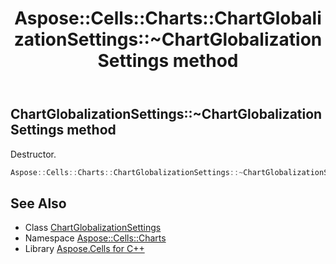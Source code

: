 ﻿---
title: Aspose::Cells::Charts::ChartGlobalizationSettings::~ChartGlobalizationSettings method
linktitle: ~ChartGlobalizationSettings
second_title: Aspose.Cells for C++ API Reference
description: 'Aspose::Cells::Charts::ChartGlobalizationSettings::~ChartGlobalizationSettings method. Destructor in C++.'
type: docs
weight: 200
url: /cpp/aspose.cells.charts/chartglobalizationsettings/~chartglobalizationsettings/
---
## ChartGlobalizationSettings::~ChartGlobalizationSettings method


Destructor.

```cpp
Aspose::Cells::Charts::ChartGlobalizationSettings::~ChartGlobalizationSettings()
```

## See Also

* Class [ChartGlobalizationSettings](../)
* Namespace [Aspose::Cells::Charts](../../)
* Library [Aspose.Cells for C++](../../../)
